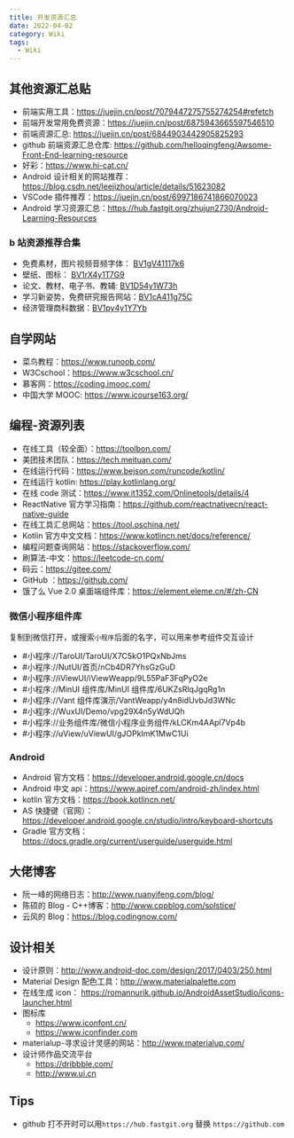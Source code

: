 ```yaml
---
title: 开发资源汇总
date: 2022-04-02
category: Wiki
tags:
  - Wiki
---
```


<!-- more -->
## 其他资源汇总贴

- 前端实用工具：https://juejin.cn/post/7079447275755274254#refetch
- 前端开发常用免费资源：https://juejin.cn/post/6875943665597546510
- 前端资源汇总: https://juejin.cn/post/6844903442905825293
- github 前端资源汇总仓库: https://github.com/helloqingfeng/Awsome-Front-End-learning-resource
- 好彩：https://www.hi-cat.cn/
- Android 设计相关的网站推荐：https://blog.csdn.net/leejizhou/article/details/51623082
- VSCode 插件推荐：https://juejin.cn/post/6997186741866070023
- Android 学习资源汇总：https://hub.fastgit.org/zhujun2730/Android-Learning-Resources

### b 站资源推荐合集

- 免费素材，图片视频音频字体： [BV1gV41117k6](https://www.bilibili.com/video/BV1gV41117k6)
- 壁纸、图标： [BV1rX4y1T7G9](https://www.bilibili.com/video/BV1rX4y1T7G9)
- 论文、教材、电子书、教辅: [BV1D54y1W73h](https://www.bilibili.com/video/BV1D54y1W73h)
- 学习新姿势，免费研究报告网站：[BV1cA411g75C](https://www.bilibili.com/video/BV1cA411g75C)
- 经济管理商科数据：[BV1py4y1Y7Yb](https://www.bilibili.com/video/BV1py4y1Y7Yb)

## 自学网站

- 菜鸟教程：https://www.runoob.com/
- W3Cschool：https://www.w3cschool.cn/
- 慕客网：https://coding.imooc.com/
- 中国大学 MOOC: https://www.icourse163.org/

## 编程-资源列表

- 在线工具（较全面）：https://toolbon.com/
- 美团技术团队：https://tech.meituan.com/
- 在线运行代码：https://www.bejson.com/runcode/kotlin/
- 在线运行 kotlin: https://play.kotlinlang.org/
- 在线 code 测试：https://www.it1352.com/Onlinetools/details/4
- ReactNative 官方学习指南：https://github.com/reactnativecn/react-native-guide
- 在线工具汇总网站：https://tool.oschina.net/
- Kotlin 官方中文文档：https://www.kotlincn.net/docs/reference/
- 编程问题查询网站：https://stackoverflow.com/
- 刷算法-中文：https://leetcode-cn.com/
- 码云：https://gitee.com/
- GitHub ：https://github.com/
- 饿了么 Vue 2.0 桌面端组件库：https://element.eleme.cn/#/zh-CN

### 微信小程序组件库

复制到微信打开，或搜索`小程序`后面的名字，可以用来参考组件交互设计

- #小程序://TaroUI/TaroUI/X7C5kO1PQxNbJms
- #小程序://NutUI/首页/nCb4DR7YhsGzGuD
- #小程序://iViewUI/iViewWeapp/9L55PaF3FqPyO2e
- #小程序://MinUI 组件库/MinUI 组件库/6UKZsRlqJgqRg1n
- #小程序://Vant 组件库演示/VantWeapp/y4n8idUvbJd3WNc
- #小程序://WuxUI/Demo/vpg29X4n5yWdUQh
- #小程序://业务组件库/微信小程序业务组件/kLCKm4AApl7Vp4b
- #小程序://uView/uViewUI/gJOPkImK1MwC1Ui

### Android

- Android 官方文档：https://developer.android.google.cn/docs
- Android 中文 api：https://www.apiref.com/android-zh/index.html
- kotlin 官方文档：https://book.kotlincn.net/
- AS 快捷键（官网）：https://developer.android.google.cn/studio/intro/keyboard-shortcuts
- Gradle 官方文档：https://docs.gradle.org/current/userguide/userguide.html

## 大佬博客

- 阮一峰的网络日志：http://www.ruanyifeng.com/blog/
- 陈硕的 Blog - C++博客：http://www.cppblog.com/solstice/
- 云风的 Blog：https://blog.codingnow.com/

## 设计相关

- 设计原则：http://www.android-doc.com/design/2017/0403/250.html
- Material Design 配色工具：http://www.materialpalette.com
- 在线生成 icon： https://romannurik.github.io/AndroidAssetStudio/icons-launcher.html
- 图标库
  - https://www.iconfont.cn/
  - https://www.iconfinder.com
- materialup-寻求设计灵感的网站：http://www.materialup.com/
- 设计师作品交流平台
  - https://dribbble.com/
  - http://www.ui.cn

## Tips

- github 打不开时可以用`https://hub.fastgit.org` 替换 `https://github.com`
